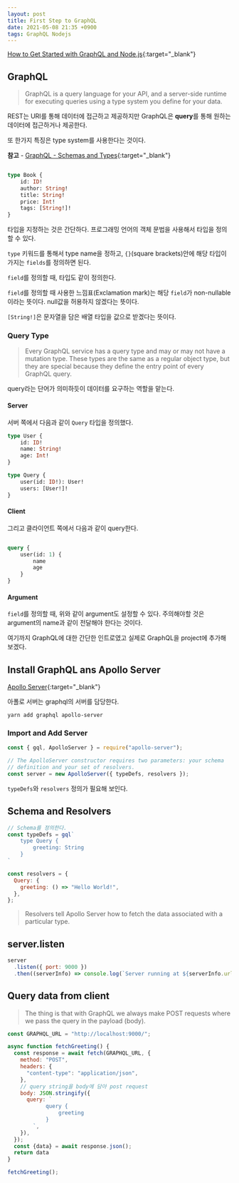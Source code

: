 ```yaml
---
layout: post
title: First Step to GraphQL
date: 2021-05-08 21:35 +0900
tags: GraphQL Nodejs
---
```


[How to Get Started with GraphQL and Node.js](https://www.freecodecamp.org/news/get-started-with-graphql-and-nodejs/){:target="_blank"}

## GraphQL

>GraphQL is a query language for your API, and a server-side runtime for executing queries using a type system you define for your data.

REST는 URI를 통해 데이터에 접근하고 제공하지만 GraphQL은 **query**를 통해 원하는 데이터에 접근하거나 제공한다.

또 한가지 특징은 type system를 사용한다는 것이다.

**참고** - [GraphQL - Schemas and Types](https://graphql.org/learn/schema/){:target="_blank"}

```graphql

type Book {
    id: ID!
    author: String!
    title: String!
    price: Int!
    tags: [String!]!
}

```

타입을 지정하는 것은 간단하다. 프로그래밍 언어의 객체 문법을 사용해서 타입을 정의할 수 있다.

`type` 키워드를 통해서 type name을 정하고, `{}`(square brackets)안에 해당 타입이 가지는 `fields`를 정의하면 된다.

`field`를 정의할 때, 타입도 같이 정의한다.

`field`를 정의할 때 사용한 느낌표(Exclamation mark)는 해당 `field`가 non-nullable이라는 뜻이다. null값을 허용하지 않겠다는 뜻이다.

`[String!]`은 문자열을 담은 배열 타입을 값으로 받겠다는 뜻이다.

### Query Type

>Every GraphQL service has a query type and may or may not have a mutation type. These types are the same as a regular object type, but they are special because they define the entry point of every GraphQL query.

query라는 단어가 의미하듯이 데이터를 요구하는 역할을 맡는다.

#### Server

서버 쪽에서 다음과 같이 `Query` 타입을 정의했다.

```graphql
type User {
    id: ID!
    name: String!
    age: Int!
}

type Query {
    user(id: ID!): User!
    users: [User!]!
}
```

#### Client

그리고 클라이언트 쪽에서 다음과 같이 query한다.

```graphql

query {
    user(id: 1) {
        name
        age
    }
}

```

#### Argument

`field`를 정의할 때, 위와 같이 argument도 설정할 수 있다. 주의해야할 것은 argument의 name과 같이 전달해야 한다는 것이다.

여기까지 GraphQL에 대한 간단한 인트로였고 실제로 GraphQL을 project에 추가해보겠다.

## Install GraphQL ans Apollo Server

[Apollo Server](https://www.apollographql.com/docs/apollo-server/){:target="_blank"}

아폴로 서버는 graphql의 서버를 담당한다.

```shell
yarn add graphql apollo-server
```

### Import and Add Server

```js
const { gql, ApolloServer } = require("apollo-server");

// The ApolloServer constructor requires two parameters: your schema
// definition and your set of resolvers.
const server = new ApolloServer({ typeDefs, resolvers });
```

`typeDefs`와 `resolvers` 정의가 필요해 보인다.

## Schema and Resolvers

```js
// Schema를 정의한다.
const typeDefs = gql`
    type Query {
        greeting: String
    }
`

const resolvers = {
  Query: {
    greeting: () => "Hello World!",
  },
};
```

>Resolvers tell Apollo Server how to fetch the data associated with a particular type.

## server.listen

```js
server
  .listen({ port: 9000 })
  .then((serverInfo) => console.log(`Server running at ${serverInfo.url}`));
```

## Query data from client

>The thing is that with GraphQL we always make POST requests where we pass the query in the payload (body).

```js
const GRAPHQL_URL = "http://localhost:9000/";

async function fetchGreeting() {
  const response = await fetch(GRAPHQL_URL, {
    method: "POST",
    headers: {
      "content-type": "application/json",
    },
    // query string을 body에 담아 post request
    body: JSON.stringify({
      query: `
            query {
                greeting
            }
        `,
    }),
  });
  const {data} = await response.json();
  return data
}

fetchGreeting();
```
